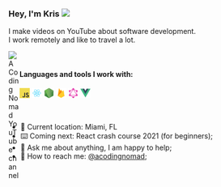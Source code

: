 ### Hey, I'm Kris <img src="https://media.giphy.com/media/hvRJCLFzcasrR4ia7z/giphy.gif" width="25px">

I make videos on YouTube about software development. <br />
I work remotely and like to travel a lot. 

<a href="https://www.youtube.com/c/acodingnomad">
  <img align="left" alt="A Coding Nomad YouTube channel" width="22px" src="https://raw.githubusercontent.com/peterthehan/peterthehan/master/assets/youtube.svg" />
</a> 
<br />

#### Languages and tools I work with:

<code><img height="20" src="https://raw.githubusercontent.com/github/explore/80688e429a7d4ef2fca1e82350fe8e3517d3494d/topics/javascript/javascript.png"></code>
<code><img height="20" src="https://raw.githubusercontent.com/github/explore/80688e429a7d4ef2fca1e82350fe8e3517d3494d/topics/react/react.png"></code>
<code><img height="20" src="https://raw.githubusercontent.com/github/explore/80688e429a7d4ef2fca1e82350fe8e3517d3494d/topics/nodejs/nodejs.png"></code>
<code><img height="20" src="https://raw.githubusercontent.com/github/explore/80688e429a7d4ef2fca1e82350fe8e3517d3494d/topics/firebase/firebase.png"></code>
<code><img height="20" src="https://raw.githubusercontent.com/github/explore/5c058a388828bb5fde0bcafd4bc867b5bb3f26f3/topics/graphql/graphql.png"></code>
<code><img height="20" src="https://raw.githubusercontent.com/github/explore/80688e429a7d4ef2fca1e82350fe8e3517d3494d/topics/vue/vue.png"></code>

<br />

- 📍 Current location: Miami, FL
- ⌨️ Coming next: React crash course 2021 (for beginners);
- 💬 Ask me about anything, I am happy to help;
- 💌 How to reach me: [@acodingnomad](https://www.instagram.com/acodingnomad/);

